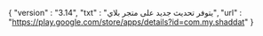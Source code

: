 { 
"version" : "3.14",
"txt" : "يتوفر تحديث جديد على متجر بلاي",
"url" : "https://play.google.com/store/apps/details?id=com.my.shaddat" 
} 
